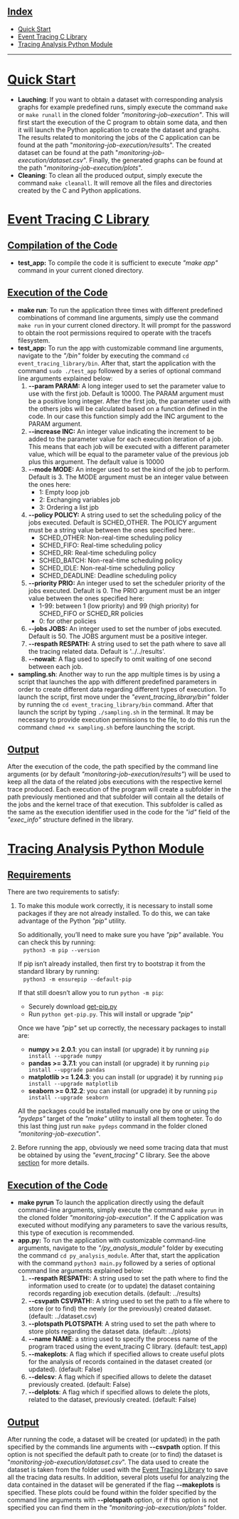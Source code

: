 ## <u>Index</u>
- [Quick Start](#quick-start)
- [Event Tracing C Library](#event-tracing-c-library)
- [Tracing Analysis Python Module](#tracing-analysis-python-module)

------
# <u>Quick Start</u>
- **Lauching**: If you want to obtain a dataset with corresponding analysis graphs for example predefined runs, simply execute the command `make` or `make runall` in the cloned folder *"monitoring-job-execution"*. This will first start the execution of the C program to obtain some data, and then it will launch the Python application to create the dataset and graphs. The results related to monitoring the jobs of the C application can be found at the path "*monitoring-job-execution/results*". The created dataset can be found at the path "*monitoring-job-execution/dataset.csv*". Finally, the generated graphs can be found at the path "*monitoring-job-execution/plots*".
- **Cleaning**: To clean all the produced output, simply execute the command `make cleanall`. It will remove all the files and directories created by the C and Python applications.
# <u>Event Tracing C Library</u> 
## <u>Compilation of the Code</u>
- **test_app:** To compile the code it is sufficient to execute *"make app"* command in your current cloned directory.

## <u>Execution of the Code</u>
- **make run**: To run the application three times with different predefined combinations of command line arguments, simply use the command `make run` in your current cloned directory. It will prompt for the password to obtain the root permissions required to operate with the tracefs filesystem.
- **test_app:** To run the app with customizable command line arguments, navigate to the *"/bin"* folder by executing the command `cd event_tracing_library/bin`. After that, start the application with the command  `sudo ./test_app` followed by a series of optional command line arguments explained below:
  1. **--param PARAM:**  A long integer used to set the parameter value to use with the first job. Default is 10000. The PARAM argument must be a positive long integer. After the first job, the parameter used with the others jobs will be calculated based on a function defined in the code. In our case this function simply add the INC argument to the PARAM argument.
  2. **--increase INC:** An integer value indicating the increment to be added to the parameter value for each execution iteration of a job. This means that each job will be executed with a different parameter value, which will be equal to the parameter value of the previous job plus this argument. The default value is 10000
  3. **--mode MODE:** An integer used to set the kind of the job to perform. Default is 3. The MODE argument must be an integer value between the ones here:
      * 1: Empty loop job
      * 2: Exchanging variables job
      * 3: Ordering a list jpb
  4. **--policy POLICY:** A string used to set the scheduling policy of the jobs executed. Default is SCHED_OTHER. The POLICY argument must be a string value between the ones specified here:.
      * SCHED_OTHER: Non-real-time scheduling policy
      * SCHED_FIFO: Real-time scheduling policy
      * SCHED_RR: Real-time scheduling policy
      * SCHED_BATCH: Non-real-time scheduling policy
      * SCHED_IDLE: Non-real-time scheduling policy
      * SCHED_DEADLINE: Deadline scheduling policy
  5. **--priority PRIO:** An integer used to set the scheduler priority of the jobs executed. Default is 0. The PRIO argument must be an intger value between the ones specified here:
      * 1-99: between 1 (low priority) and 99 (high priority) for SCHED_FIFO or SCHED_RR policies
      * 0: for other policies
  6. **--jobs JOBS:** An integer used to set the number of jobs executed. Default is 50. The JOBS argument must be a positive integer.
  7. **--respath RESPATH:** A string used to set the path where to save all the tracing related data. Default is '../../results'.
  8. **--nowait**: A flag used to specify to omit waiting of one second between each job.
- **sampling.sh**: Another way to run the app multiple times is by using a script that launches the app with different predefined parameters in order to create different data regarding different types of execution. To launch the script, first move under the *"event_tracing_library/bin"* folder by running the `cd event_tracing_library/bin` command. After that launch the script by typing `./sampling.sh` in the terminal. It may be necessary to provide execution permissions to the file, to do this run the command `chmod +x sampling.sh` before launching the script.
## <u>Output</u>
After the execution of the code, the path specified by the command line arguments (or by default *"monitoring-job-execution/results"*) will be used to keep all the data of the related jobs executions with the respective kernel trace produced. Each execution of the program will create a subfolder in the path previously mentioned and that subfolder will contain all the details of the jobs and the kernel trace of that execution. This subfolder is called as the same as the execution identifier used in the code for the *"id"* field of the *"exec_info"* structure defined in the library.



# <u>Tracing Analysis Python Module</u> 
## <u>Requirements</u>
There are two requirements to satisfy: 
1. To make this module work correctly, it is necessary to install some packages if they are not already installed. To do this, we can take advantage of the Python *"pip"* utility.

    So additionally, you’ll need to make sure you have *"pip"* available. You can check this by running:<br>
    &nbsp;&nbsp;&nbsp;`python3 -m pip --version` 

    If pip isn’t already installed, then first try to bootstrap it from the standard library by running:<br>
    &nbsp;&nbsp;&nbsp;`python3 -m ensurepip --default-pip`

    If that still doesn’t allow you to run `python -m pip`:
    - Securely download [get-pip.py](https://bootstrap.pypa.io/get-pip.py)
    - Run `python get-pip.py`. This will install or upgrade *"pip"*


    Once we have *"pip"* set up correctly, the necessary packages to install are:
    - **numpy >= 2.0.1**: you can install (or upgrade) it by running `pip install --upgrade numpy`
    - **pandas >= 3.7.1**: you can install (or upgrade) it by running `pip install --upgrade pandas`
    - **matplotlib >= 1.24.3**: you can install (or upgrade) it by running `pip install --upgrade matplotlib`
    - **seaborn >= 0.12.2**: you can install (or upgrade) it by running `pip install --upgrade seaborn`

    All the packages could be installed manually one by one or using the *"pydeps"* target of the *"make"* utility to install all them togheter. To do this last thing just run `make pydeps` command in the folder cloned *"monitoring-job-execution"*.
2. Before running the app, obviously we need some tracing data that must be obtained by using the *"event_tracing"* C library. See the above [section](#event-tracing-c-library) for more details.

## <u>Execution of the Code</u>
- **make pyrun** To launch the application directly using the default command-line arguments, simply execute the command `make pyrun` in the cloned folder *"monitoring-job-execution"*. If the C application was executed without modifying any parameters to save the various results, this type of execution is recommended.
- **app.py:** To run the application with customizable command-line arguments, navigate to the *"/py_analysis_module"* folder by executing the command `cd py_analysis_module`. After that, start the application with the command `python3 main.py` followed by a series of optional command line arguments explained below:
  1. **--respath RESPATH:**: A string used to set the path where to find the information used to create (or to update) the dataset containing records regarding job execution details. (default: ../results)
  2. **--csvpath CSVPATH:**: A string used to set the path to a file where to store (or to find) the newly (or the previously) created dataset. (default: ../dataset.csv)
  3. **--plotspath PLOTSPATH**: A string used to set the path where to store plots regarding the dataset data. (default: ../plots)
  4. **--name NAME**: a string used to specify the process name of the program traced using the event_tracing C library. (default: test_app)
  5. **--makeplots**: A flag which if specified allows to create useful plots for the analysis of records contained in the dataset created (or updated). (default: False)
  6. **--delcsv**: A flag which if specified allows to delete the dataset previously created. (default: False)
  7. **--delplots**: A flag which if specified allows to delete the plots, related to the dataset, previously created. (default: False)
## <u>Output</u>
After running the code, a dataset will be created (or updated) in the path specified by the commands line arguments with **--csvpath** option. If this option is not specified the default path to create (or to find) the dataset is "*monitoring-job-execution/dataset.csv*". The data used to create the dataset is taken from the folder used with the [Event Tracing Library](#event-tracing-c-library) to save all the tracing data results. In addition, several plots useful for analyzing the data contained in the dataset will be generated if the flag **--makeplots** is specified. These plots could be found within the folder specified by the command line arguments with **--plotspath** option, or if this option is not specified you can find them in the *"monitoring-job-execution/plots"* folder.